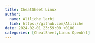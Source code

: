 ```yaml
---
title: CheatSheet Linux
author:
  name: Aliliche larbi
  link: https://github.com/Aliliche
date: 2024-02-01 23:59:00 +0100
categories: [CheatSheet,Linux OpenWrt]
---
```


